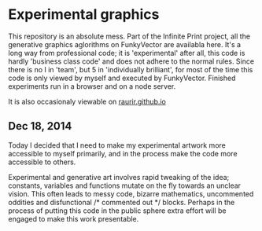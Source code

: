 Experimental graphics
=====================

This repository is an absolute mess. Part of the Infinite Print project, all the generative graphics aglorithms on FunkyVector are availabla here. It's a long way from professional code; it is 'experimental' after all, this code is hardly 'business class code' and does not adhere to the normal rules. Since there is no I in 'team', but 5 in 'individually brilliant', for most of the time this code is only viewed by myself and executed by FunkyVector. Finished experiments run in a browser and on a node server.

It is also occasionaly viewable on [raurir.github.io](http://raurir.github.io/)

Dec 18, 2014
------------

Today I decided that I need to make my experimental artwork more accessible to myself primarily, and in the process make the code more accessible to others.

Experimental and generative art involves rapid tweaking of the idea; constants, variables and functions mutate on the fly towards an unclear vision. This often leads to messy code, bizarre mathematics, uncommented oddities and disfunctional /* commented out */ blocks. Perhaps in the process of putting this code in the public sphere extra effort will be engaged to make this work presentable.
